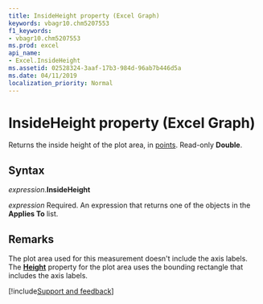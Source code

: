 ```yaml
---
title: InsideHeight property (Excel Graph)
keywords: vbagr10.chm5207553
f1_keywords:
- vbagr10.chm5207553
ms.prod: excel
api_name:
- Excel.InsideHeight
ms.assetid: 02528324-3aaf-17b3-984d-96ab7b446d5a
ms.date: 04/11/2019
localization_priority: Normal
---
```



# InsideHeight property (Excel Graph)

Returns the inside height of the plot area, in [points](../language/glossary/vbe-glossary.md#point). Read-only **Double**.

## Syntax

_expression_.**InsideHeight**

_expression_ Required. An expression that returns one of the objects in the **Applies To** list.

## Remarks

The plot area used for this measurement doesn't include the axis labels. The **[Height](excel.height.md)** property for the plot area uses the bounding rectangle that includes the axis labels.

[!include[Support and feedback](~/includes/feedback-boilerplate.md)]